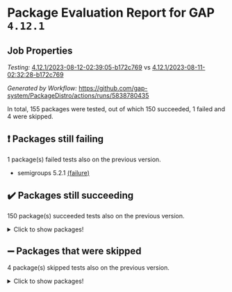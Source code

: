 # Package Evaluation Report for GAP `4.12.1`

## Job Properties

*Testing:* [4.12.1/2023-08-12-02:39:05-b172c769](https://github.com/gap-system/PackageDistro/blob/data/reports/4.12.1/2023-08-12-02:39:05-b172c769) vs [4.12.1/2023-08-11-02:32:28-b172c769](https://github.com/gap-system/PackageDistro/blob/data/reports/4.12.1/2023-08-11-02:32:28-b172c769)

*Generated by Workflow:* https://github.com/gap-system/PackageDistro/actions/runs/5838780435

In total, 155 packages were tested, out of which 150 succeeded, 1 failed and 4 were skipped.

## :exclamation: Packages still failing

1 package(s) failed tests also on the previous version.
- semigroups 5.2.1 [(failure)](https://github.com/gap-system/PackageDistro/actions/runs/5838780435/job/15836379652)

## :heavy_check_mark: Packages still succeeding

150 package(s) succeeded tests also on the previous version.
<details><summary>Click to show packages!</summary>

- 4ti2interface 2023.02-04 [(success)](https://github.com/gap-system/PackageDistro/actions/runs/5838780435/job/15836372321)
- ace 5.6.2 [(success)](https://github.com/gap-system/PackageDistro/actions/runs/5838780435/job/15836372377)
- aclib 1.3.2 [(success)](https://github.com/gap-system/PackageDistro/actions/runs/5838780435/job/15836372424)
- agt 0.3.1 [(success)](https://github.com/gap-system/PackageDistro/actions/runs/5838780435/job/15836372467)
- alnuth 3.2.1 [(success)](https://github.com/gap-system/PackageDistro/actions/runs/5838780435/job/15836372533)
- anupq 3.3.0 [(success)](https://github.com/gap-system/PackageDistro/actions/runs/5838780435/job/15836372587)
- atlasrep 2.1.6 [(success)](https://github.com/gap-system/PackageDistro/actions/runs/5838780435/job/15836372642)
- autodoc 2023.06.19 [(success)](https://github.com/gap-system/PackageDistro/actions/runs/5838780435/job/15836372697)
- automata 1.15 [(success)](https://github.com/gap-system/PackageDistro/actions/runs/5838780435/job/15836372754)
- automgrp 1.3.2 [(success)](https://github.com/gap-system/PackageDistro/actions/runs/5838780435/job/15836372821)
- autpgrp 1.11 [(success)](https://github.com/gap-system/PackageDistro/actions/runs/5838780435/job/15836372872)
- cap 2023.08-03 [(success)](https://github.com/gap-system/PackageDistro/actions/runs/5838780435/job/15836372936)
- caratinterface 2.3.5 [(success)](https://github.com/gap-system/PackageDistro/actions/runs/5838780435/job/15836372995)
- cddinterface 2022.11.01 [(success)](https://github.com/gap-system/PackageDistro/actions/runs/5838780435/job/15836373058)
- circle 1.6.6 [(success)](https://github.com/gap-system/PackageDistro/actions/runs/5838780435/job/15836373120)
- classicpres 1.22 [(success)](https://github.com/gap-system/PackageDistro/actions/runs/5838780435/job/15836373184)
- cohomolo 1.6.11 [(success)](https://github.com/gap-system/PackageDistro/actions/runs/5838780435/job/15836373235)
- congruence 1.2.5 [(success)](https://github.com/gap-system/PackageDistro/actions/runs/5838780435/job/15836373313)
- corelg 1.56 [(success)](https://github.com/gap-system/PackageDistro/actions/runs/5838780435/job/15836373387)
- crime 1.6 [(success)](https://github.com/gap-system/PackageDistro/actions/runs/5838780435/job/15836373455)
- crisp 1.4.6 [(success)](https://github.com/gap-system/PackageDistro/actions/runs/5838780435/job/15836373529)
- crypting 0.10.4 [(success)](https://github.com/gap-system/PackageDistro/actions/runs/5838780435/job/15836373603)
- cryst 4.1.26 [(success)](https://github.com/gap-system/PackageDistro/actions/runs/5838780435/job/15836373661)
- crystcat 1.1.10 [(success)](https://github.com/gap-system/PackageDistro/actions/runs/5838780435/job/15836373709)
- ctbllib 1.3.6 [(success)](https://github.com/gap-system/PackageDistro/actions/runs/5838780435/job/15836373767)
- cubefree 1.19 [(success)](https://github.com/gap-system/PackageDistro/actions/runs/5838780435/job/15836373840)
- curlinterface 2.3.2 [(success)](https://github.com/gap-system/PackageDistro/actions/runs/5838780435/job/15836373930)
- cvec 2.8.1 [(success)](https://github.com/gap-system/PackageDistro/actions/runs/5838780435/job/15836374016)
- datastructures 0.3.0 [(success)](https://github.com/gap-system/PackageDistro/actions/runs/5838780435/job/15836374074)
- deepthought 1.0.6 [(success)](https://github.com/gap-system/PackageDistro/actions/runs/5838780435/job/15836374181)
- design 1.8 [(success)](https://github.com/gap-system/PackageDistro/actions/runs/5838780435/job/15836374303)
- difsets 2.3.1 [(success)](https://github.com/gap-system/PackageDistro/actions/runs/5838780435/job/15836374387)
- digraphs 1.6.2 [(success)](https://github.com/gap-system/PackageDistro/actions/runs/5838780435/job/15836374484)
- edim 1.3.7 [(success)](https://github.com/gap-system/PackageDistro/actions/runs/5838780435/job/15836374565)
- example 4.3.4 [(success)](https://github.com/gap-system/PackageDistro/actions/runs/5838780435/job/15836374660)
- examplesforhomalg 2023.07-01 [(success)](https://github.com/gap-system/PackageDistro/actions/runs/5838780435/job/15836374750)
- factint 1.6.3 [(success)](https://github.com/gap-system/PackageDistro/actions/runs/5838780435/job/15836374840)
- ferret 1.0.9 [(success)](https://github.com/gap-system/PackageDistro/actions/runs/5838780435/job/15836374938)
- fga 1.5.0 [(success)](https://github.com/gap-system/PackageDistro/actions/runs/5838780435/job/15836375021)
- fining 1.5.6 [(success)](https://github.com/gap-system/PackageDistro/actions/runs/5838780435/job/15836375094)
- float 1.0.3 [(success)](https://github.com/gap-system/PackageDistro/actions/runs/5838780435/job/15836375192)
- format 1.4.3 [(success)](https://github.com/gap-system/PackageDistro/actions/runs/5838780435/job/15836375283)
- forms 1.2.9 [(success)](https://github.com/gap-system/PackageDistro/actions/runs/5838780435/job/15836375367)
- fplsa 1.2.6 [(success)](https://github.com/gap-system/PackageDistro/actions/runs/5838780435/job/15836375443)
- fr 2.4.12 [(success)](https://github.com/gap-system/PackageDistro/actions/runs/5838780435/job/15836375528)
- francy 2.0.3 [(success)](https://github.com/gap-system/PackageDistro/actions/runs/5838780435/job/15836375606)
- fwtree 1.3 [(success)](https://github.com/gap-system/PackageDistro/actions/runs/5838780435/job/15836375690)
- gapdoc 1.6.6 [(success)](https://github.com/gap-system/PackageDistro/actions/runs/5838780435/job/15836375782)
- gauss 2023.02-04 [(success)](https://github.com/gap-system/PackageDistro/actions/runs/5838780435/job/15836375853)
- gaussforhomalg 2023.02-04 [(success)](https://github.com/gap-system/PackageDistro/actions/runs/5838780435/job/15836375933)
- gbnp 1.0.5 [(success)](https://github.com/gap-system/PackageDistro/actions/runs/5838780435/job/15836376008)
- generalizedmorphismsforcap 2023.03-01 [(success)](https://github.com/gap-system/PackageDistro/actions/runs/5838780435/job/15836376083)
- genss 1.6.8 [(success)](https://github.com/gap-system/PackageDistro/actions/runs/5838780435/job/15836376146)
- gradedmodules 2023.02-04 [(success)](https://github.com/gap-system/PackageDistro/actions/runs/5838780435/job/15836376208)
- gradedringforhomalg 2023.02-04 [(success)](https://github.com/gap-system/PackageDistro/actions/runs/5838780435/job/15836376266)
- grape 4.9.0 [(success)](https://github.com/gap-system/PackageDistro/actions/runs/5838780435/job/15836376330)
- groupoids 1.73 [(success)](https://github.com/gap-system/PackageDistro/actions/runs/5838780435/job/15836376422)
- grpconst 2.6.4 [(success)](https://github.com/gap-system/PackageDistro/actions/runs/5838780435/job/15836376495)
- guarana 0.96.3 [(success)](https://github.com/gap-system/PackageDistro/actions/runs/5838780435/job/15836376569)
- guava 3.18 [(success)](https://github.com/gap-system/PackageDistro/actions/runs/5838780435/job/15836376646)
- hap 1.57 [(success)](https://github.com/gap-system/PackageDistro/actions/runs/5838780435/job/15836376700)
- hapcryst 0.1.15 [(success)](https://github.com/gap-system/PackageDistro/actions/runs/5838780435/job/15836376764)
- hecke 1.5.3 [(success)](https://github.com/gap-system/PackageDistro/actions/runs/5838780435/job/15836376821)
- help 3.5 [(success)](https://github.com/gap-system/PackageDistro/actions/runs/5838780435/job/15836376876)
- homalg 2023.02-05 [(success)](https://github.com/gap-system/PackageDistro/actions/runs/5838780435/job/15836376925)
- homalgtocas 2023.02-04 [(success)](https://github.com/gap-system/PackageDistro/actions/runs/5838780435/job/15836376988)
- idrel 2.45 [(success)](https://github.com/gap-system/PackageDistro/actions/runs/5838780435/job/15836377042)
- images 1.3.1 [(success)](https://github.com/gap-system/PackageDistro/actions/runs/5838780435/job/15836377077)
- intpic 0.3.0 [(success)](https://github.com/gap-system/PackageDistro/actions/runs/5838780435/job/15836377137)
- io 4.8.1 [(success)](https://github.com/gap-system/PackageDistro/actions/runs/5838780435/job/15836377178)
- io_forhomalg 2023.02-04 [(success)](https://github.com/gap-system/PackageDistro/actions/runs/5838780435/job/15836377232)
- irredsol 1.4.4 [(success)](https://github.com/gap-system/PackageDistro/actions/runs/5838780435/job/15836377286)
- json 2.1.1 [(success)](https://github.com/gap-system/PackageDistro/actions/runs/5838780435/job/15836377356)
- jupyterkernel 1.5.0 [(success)](https://github.com/gap-system/PackageDistro/actions/runs/5838780435/job/15836377414)
- jupyterviz 1.5.6 [(success)](https://github.com/gap-system/PackageDistro/actions/runs/5838780435/job/15836377473)
- kan 1.35 [(success)](https://github.com/gap-system/PackageDistro/actions/runs/5838780435/job/15836377534)
- kbmag 1.5.11 [(success)](https://github.com/gap-system/PackageDistro/actions/runs/5838780435/job/15836377583)
- laguna 3.9.6 [(success)](https://github.com/gap-system/PackageDistro/actions/runs/5838780435/job/15836377644)
- liealgdb 2.2.1 [(success)](https://github.com/gap-system/PackageDistro/actions/runs/5838780435/job/15836377686)
- liepring 2.8 [(success)](https://github.com/gap-system/PackageDistro/actions/runs/5838780435/job/15836377726)
- liering 2.4.2 [(success)](https://github.com/gap-system/PackageDistro/actions/runs/5838780435/job/15836377774)
- linearalgebraforcap 2023.06-02 [(success)](https://github.com/gap-system/PackageDistro/actions/runs/5838780435/job/15836377826)
- localizeringforhomalg 2023.02-04 [(success)](https://github.com/gap-system/PackageDistro/actions/runs/5838780435/job/15836377869)
- loops 3.4.3 [(success)](https://github.com/gap-system/PackageDistro/actions/runs/5838780435/job/15836377919)
- lpres 1.0.3 [(success)](https://github.com/gap-system/PackageDistro/actions/runs/5838780435/job/15836377965)
- majoranaalgebras 1.5.1 [(success)](https://github.com/gap-system/PackageDistro/actions/runs/5838780435/job/15836378019)
- mapclass 1.4.6 [(success)](https://github.com/gap-system/PackageDistro/actions/runs/5838780435/job/15836378074)
- matgrp 0.70 [(success)](https://github.com/gap-system/PackageDistro/actions/runs/5838780435/job/15836378124)
- matricesforhomalg 2023.02-04 [(success)](https://github.com/gap-system/PackageDistro/actions/runs/5838780435/job/15836378169)
- modisom 2.5.4 [(success)](https://github.com/gap-system/PackageDistro/actions/runs/5838780435/job/15836378222)
- modulepresentationsforcap 2023.08-01 [(success)](https://github.com/gap-system/PackageDistro/actions/runs/5838780435/job/15836378294)
- modules 2023.02-04 [(success)](https://github.com/gap-system/PackageDistro/actions/runs/5838780435/job/15836378359)
- monoidalcategories 2023.07-01 [(success)](https://github.com/gap-system/PackageDistro/actions/runs/5838780435/job/15836378411)
- nconvex 2022.09-01 [(success)](https://github.com/gap-system/PackageDistro/actions/runs/5838780435/job/15836378451)
- nilmat 1.4.2 [(success)](https://github.com/gap-system/PackageDistro/actions/runs/5838780435/job/15836378525)
- nock 1.5 [(success)](https://github.com/gap-system/PackageDistro/actions/runs/5838780435/job/15836378571)
- normalizinterface 1.3.6 [(success)](https://github.com/gap-system/PackageDistro/actions/runs/5838780435/job/15836378629)
- nq 2.5.10 [(success)](https://github.com/gap-system/PackageDistro/actions/runs/5838780435/job/15836378663)
- numericalsgps 1.3.1 [(success)](https://github.com/gap-system/PackageDistro/actions/runs/5838780435/job/15836378697)
- openmath 11.5.3 [(success)](https://github.com/gap-system/PackageDistro/actions/runs/5838780435/job/15836378742)
- orb 4.9.0 [(success)](https://github.com/gap-system/PackageDistro/actions/runs/5838780435/job/15836378769)
- packagemanager 1.4.1 [(success)](https://github.com/gap-system/PackageDistro/actions/runs/5838780435/job/15836378818)
- patternclass 2.4.3 [(success)](https://github.com/gap-system/PackageDistro/actions/runs/5838780435/job/15836378854)
- permut 2.0.4 [(success)](https://github.com/gap-system/PackageDistro/actions/runs/5838780435/job/15836378889)
- polenta 1.3.10 [(success)](https://github.com/gap-system/PackageDistro/actions/runs/5838780435/job/15836378931)
- polymaking 0.8.6 [(success)](https://github.com/gap-system/PackageDistro/actions/runs/5838780435/job/15836378982)
- primgrp 3.4.4 [(success)](https://github.com/gap-system/PackageDistro/actions/runs/5838780435/job/15836379021)
- profiling 2.5.4 [(success)](https://github.com/gap-system/PackageDistro/actions/runs/5838780435/job/15836379066)
- qpa 1.34 [(success)](https://github.com/gap-system/PackageDistro/actions/runs/5838780435/job/15836379104)
- quagroup 1.8.3 [(success)](https://github.com/gap-system/PackageDistro/actions/runs/5838780435/job/15836379139)
- radiroot 2.9 [(success)](https://github.com/gap-system/PackageDistro/actions/runs/5838780435/job/15836379178)
- rcwa 4.7.1 [(success)](https://github.com/gap-system/PackageDistro/actions/runs/5838780435/job/15836379224)
- rds 1.8 [(success)](https://github.com/gap-system/PackageDistro/actions/runs/5838780435/job/15836379262)
- recog 1.4.2 [(success)](https://github.com/gap-system/PackageDistro/actions/runs/5838780435/job/15836379314)
- repndecomp 1.3.0 [(success)](https://github.com/gap-system/PackageDistro/actions/runs/5838780435/job/15836379357)
- repsn 3.1.1 [(success)](https://github.com/gap-system/PackageDistro/actions/runs/5838780435/job/15836379406)
- resclasses 4.7.3 [(success)](https://github.com/gap-system/PackageDistro/actions/runs/5838780435/job/15836379452)
- ringsforhomalg 2023.02-05 [(success)](https://github.com/gap-system/PackageDistro/actions/runs/5838780435/job/15836379502)
- sco 2023.02-04 [(success)](https://github.com/gap-system/PackageDistro/actions/runs/5838780435/job/15836379549)
- scscp 2.4.1 [(success)](https://github.com/gap-system/PackageDistro/actions/runs/5838780435/job/15836379594)
- sglppow 2.3 [(success)](https://github.com/gap-system/PackageDistro/actions/runs/5838780435/job/15836379713)
- sgpviz 0.999.5 [(success)](https://github.com/gap-system/PackageDistro/actions/runs/5838780435/job/15836379777)
- simpcomp 2.1.14 [(success)](https://github.com/gap-system/PackageDistro/actions/runs/5838780435/job/15836379840)
- singular 2023.02.09 [(success)](https://github.com/gap-system/PackageDistro/actions/runs/5838780435/job/15836379913)
- sl2reps 1.1 [(success)](https://github.com/gap-system/PackageDistro/actions/runs/5838780435/job/15836379967)
- sla 1.5.3 [(success)](https://github.com/gap-system/PackageDistro/actions/runs/5838780435/job/15836380015)
- smallgrp 1.5.3 [(success)](https://github.com/gap-system/PackageDistro/actions/runs/5838780435/job/15836380061)
- smallsemi 0.6.13 [(success)](https://github.com/gap-system/PackageDistro/actions/runs/5838780435/job/15836380126)
- sonata 2.9.6 [(success)](https://github.com/gap-system/PackageDistro/actions/runs/5838780435/job/15836380194)
- sophus 1.27 [(success)](https://github.com/gap-system/PackageDistro/actions/runs/5838780435/job/15836380236)
- spinsym 1.5.2 [(success)](https://github.com/gap-system/PackageDistro/actions/runs/5838780435/job/15836380282)
- standardff 0.9.4 [(success)](https://github.com/gap-system/PackageDistro/actions/runs/5838780435/job/15836380324)
- symbcompcc 1.3.2 [(success)](https://github.com/gap-system/PackageDistro/actions/runs/5838780435/job/15836380372)
- thelma 1.3 [(success)](https://github.com/gap-system/PackageDistro/actions/runs/5838780435/job/15836380412)
- tomlib 1.2.9 [(success)](https://github.com/gap-system/PackageDistro/actions/runs/5838780435/job/15836380458)
- toolsforhomalg 2023.07-01 [(success)](https://github.com/gap-system/PackageDistro/actions/runs/5838780435/job/15836380516)
- toric 1.9.5 [(success)](https://github.com/gap-system/PackageDistro/actions/runs/5838780435/job/15836380566)
- toricvarieties 2022.07.13 [(success)](https://github.com/gap-system/PackageDistro/actions/runs/5838780435/job/15836380627)
- transgrp 3.6.4 [(success)](https://github.com/gap-system/PackageDistro/actions/runs/5838780435/job/15836380680)
- ugaly 4.1.3 [(success)](https://github.com/gap-system/PackageDistro/actions/runs/5838780435/job/15836380731)
- unipot 1.5 [(success)](https://github.com/gap-system/PackageDistro/actions/runs/5838780435/job/15836380803)
- unitlib 4.2.0 [(success)](https://github.com/gap-system/PackageDistro/actions/runs/5838780435/job/15836380862)
- utils 0.82 [(success)](https://github.com/gap-system/PackageDistro/actions/runs/5838780435/job/15836380933)
- uuid 0.7 [(success)](https://github.com/gap-system/PackageDistro/actions/runs/5838780435/job/15836380995)
- walrus 0.9991 [(success)](https://github.com/gap-system/PackageDistro/actions/runs/5838780435/job/15836381056)
- wedderga 4.10.4 [(success)](https://github.com/gap-system/PackageDistro/actions/runs/5838780435/job/15836381133)
- xmod 2.91 [(success)](https://github.com/gap-system/PackageDistro/actions/runs/5838780435/job/15836381204)
- xmodalg 1.23 [(success)](https://github.com/gap-system/PackageDistro/actions/runs/5838780435/job/15836381293)
- yangbaxter 0.10.3 [(success)](https://github.com/gap-system/PackageDistro/actions/runs/5838780435/job/15836381369)
- zeromqinterface 0.14 [(success)](https://github.com/gap-system/PackageDistro/actions/runs/5838780435/job/15836381444)
</details>

## :heavy_minus_sign: Packages that were skipped

4 package(s) skipped tests also on the previous version.
<details><summary>Click to show packages!</summary>

- browse 1.8.21 [(skipped)](https://github.com/gap-system/PackageDistro/actions/runs/5838780435/job/15836189972)
- itc 1.5.1 [(skipped)](https://github.com/gap-system/PackageDistro/actions/runs/5838780435/job/15836189972)
- polycyclic 2.16 [(skipped)](https://github.com/gap-system/PackageDistro/actions/runs/5838780435/job/15836189972)
- xgap 4.31 [(skipped)](https://github.com/gap-system/PackageDistro/actions/runs/5838780435/job/15836189972)
</details>

